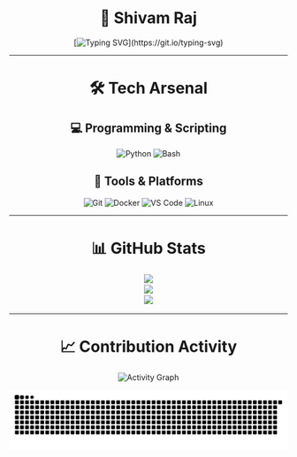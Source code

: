 <div align="center">

# 🌟 Shivam Raj

[![Typing SVG](https://readme-typing-svg.demolab.com?font=Fira+Code&weight=500&size=18&duration=3000&pause=1000&color=00D9FF&center=true&vCenter=true&multiline=true&width=600&height=80&lines=The+only+true+wisdom+is+in+knowing+you+know+nothing.)](https://git.io/typing-svg)

---

# 🛠️ Tech Arsenal

<div align="center">

## 💻 Programming & Scripting
![Python](https://img.shields.io/badge/Python-3776AB?style=for-the-badge&logo=python&logoColor=white)
![Bash](https://img.shields.io/badge/Bash-4EAA25?style=for-the-badge&logo=gnu-bash&logoColor=white)

## 🔧 Tools & Platforms
![Git](https://img.shields.io/badge/Git-F05032?style=for-the-badge&logo=git&logoColor=white)
![Docker](https://img.shields.io/badge/Docker-2496ED?style=for-the-badge&logo=docker&logoColor=white)
![VS Code](https://img.shields.io/badge/VS%20Code-007ACC?style=for-the-badge&logo=visualstudiocode&logoColor=white)
![Linux](https://img.shields.io/badge/Linux-FCC624?style=for-the-badge&logo=linux&logoColor=black)

</div>

---

# 📊 GitHub Stats

<div align="center">
<img src="https://github-readme-stats.vercel.app/api/top-langs/?username=BetterCallShiv&theme=dark&hide_border=false&border_color=39D353&include_all_commits=true&count_private=true&langs_count=10&layout=compact" width="700" />
<br/>
<img src="https://github-readme-stats.vercel.app/api?username=bettercallshiv&show_icons=true&theme=dark&hide_border=false&border_color=39D353&title_color=39D353&icon_color=39D353&text_color=C9D1D9&rank_icon=github&include_all_commits=true&count_private=true&show=reviews,discussions_started,discussions_answered,prs_merged,prs_merged_percentage" width="700" />
<br/>
<img src="https://github-readme-streak-stats.herokuapp.com/?user=BetterCallShiv&theme=github-dark&hide_border=false&border=39D353&date_format=j%20M%5B%20Y%5D" width="900" />
</div>

---

# 📈 Contribution Activity

<div align="center">

![Activity Graph](https://github-readme-activity-graph.vercel.app/graph?username=BetterCallShiv&theme=github-dark&hide_border=true&bg_color=0D1117&color=39D353&line=39D353&point=39D353)

</div>

<div align="center">
<picture>
<source media="(prefers-color-scheme: dark)" srcset="https://raw.githubusercontent.com/BetterCallShiv/BetterCallShiv/output/github-contribution-grid-snake-dark.svg">
<source media="(prefers-color-scheme: light)" srcset="https://raw.githubusercontent.com/BetterCallShiv/BetterCallShiv/output/github-contribution-grid-snake.svg">
<img alt="github contribution grid snake animation" src="https://raw.githubusercontent.com/BetterCallShiv/BetterCallShiv/output/github-contribution-grid-snake.svg">
</picture>
</div>
